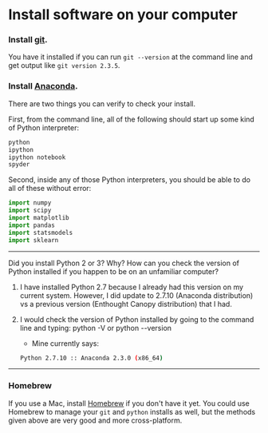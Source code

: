 # Install software on your computer


### Install [git](http://git-scm.com/).

You have it installed if you can run `git --version` at the command
line and get output like `git version 2.3.5`.


### Install [Anaconda](http://continuum.io/downloads).

There are two things you can verify to check your install.

First, from the command line, all of the following should start up
some kind of Python interpreter:

```bash
python
ipython
ipython notebook
spyder
```

Second, inside any of those Python interpreters, you should be able to
do all of these without error:

```python
import numpy
import scipy
import matplotlib
import pandas
import statsmodels
import sklearn
```

---

Did you install Python 2 or 3? Why? How can you check the version of Python installed if you happen to be on an unfamiliar computer?

1. I have installed Python 2.7 because I already had this version on my current system. However, I did update to 2.7.10 (Anaconda distribution) vs a previous version (Enthought Canopy distribution) that I had.

2. I would check the version of Python installed by going to the command line and typing: python -V or python --version

   * Mine currently says:
    ```bash
    Python 2.7.10 :: Anaconda 2.3.0 (x86_64)
    ```
---


### Homebrew

If you use a Mac, install [Homebrew](http://brew.sh/) if you don't
have it yet. You could use Homebrew to manage your `git` and `python`
installs as well, but the methods given above are very good and more
cross-platform.
